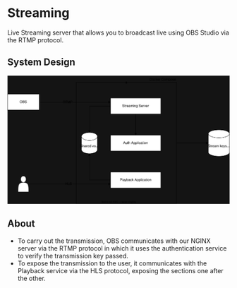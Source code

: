 # Streaming

Live Streaming server that allows you to broadcast live using OBS Studio via the RTMP protocol.

## System Design

![dsd](./.github/sd%20streaming.svg)

## About

- To carry out the transmission, OBS communicates with our NGINX server via the RTMP protocol in which it uses the authentication service to verify the transmission key passed.
- To expose the transmission to the user, it communicates with the Playback service via the HLS protocol, exposing the sections one after the other.

